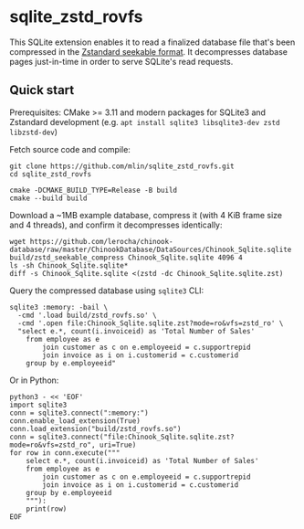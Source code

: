 # sqlite_zstd_rovfs

This SQLite extension enables it to read a finalized database file that's been compressed in the [Zstandard seekable format](https://github.com/facebook/zstd/tree/v1.4.4/contrib/seekable_format). It decompresses database pages just-in-time in order to serve SQLite's read requests.

## Quick start

Prerequisites: CMake >= 3.11 and modern packages for SQLite3 and Zstandard development (e.g. `apt install sqlite3 libsqlite3-dev zstd libzstd-dev`)

Fetch source code and compile:

```
git clone https://github.com/mlin/sqlite_zstd_rovfs.git
cd sqlite_zstd_rovfs

cmake -DCMAKE_BUILD_TYPE=Release -B build
cmake --build build
```

Download a ~1MB example database, compress it (with 4 KiB frame size and 4 threads), and confirm it decompresses identically:

```
wget https://github.com/lerocha/chinook-database/raw/master/ChinookDatabase/DataSources/Chinook_Sqlite.sqlite
build/zstd_seekable_compress Chinook_Sqlite.sqlite 4096 4
ls -sh Chinook_Sqlite.sqlite*
diff -s Chinook_Sqlite.sqlite <(zstd -dc Chinook_Sqlite.sqlite.zst)
```

Query the compressed database using `sqlite3` CLI:

```
sqlite3 :memory: -bail \
  -cmd '.load build/zstd_rovfs.so' \
  -cmd '.open file:Chinook_Sqlite.sqlite.zst?mode=ro&vfs=zstd_ro' \
  "select e.*, count(i.invoiceid) as 'Total Number of Sales'
    from employee as e
        join customer as c on e.employeeid = c.supportrepid
        join invoice as i on i.customerid = c.customerid
    group by e.employeeid"
```

Or in Python:

```
python3 - << 'EOF'
import sqlite3
conn = sqlite3.connect(":memory:")
conn.enable_load_extension(True)
conn.load_extension("build/zstd_rovfs.so")
conn = sqlite3.connect("file:Chinook_Sqlite.sqlite.zst?mode=ro&vfs=zstd_ro", uri=True)
for row in conn.execute("""
    select e.*, count(i.invoiceid) as 'Total Number of Sales'
    from employee as e
        join customer as c on e.employeeid = c.supportrepid
        join invoice as i on i.customerid = c.customerid
    group by e.employeeid
    """):
    print(row)
EOF
```
